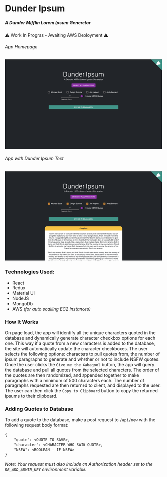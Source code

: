 # Dunder Ipsum

##### A Dunder Mifflin Lorem Ipsum Generator

⚠️ Work In Progrss - Awaiting AWS Deployment ⚠️

###### App Homepage

![App Homepage](screenshots/homepage.png)

###### App with Dunder Ipsum Text

![Dunder Ipsum Text](screenshots/ipsum.png)

### Technologies Used:

- React
- Redux
- Material UI
- NodeJS
- MongoDb
- AWS _(for auto scalling EC2 instances)_

### How It Works

On page load, the app will identify all the unique characters quoted in the database and dynamically generate character checkbox options for each one. This way if a quote from a new characters is added to the database, the site will automatically update the character checkboxes. The user selects the following options: characters to pull quotes from, the number of ipsum paragraphs to generate and whether or not to include NSFW quotes. Once the user clicks the `Give me the Gabagool` button, the app will query the database and pull all quotes from the selected characters. The order of the quotes are then randomized, and appended together to make paragraphs with a minimum of 500 characters each. The number of paragraphs requested are then returned to client, and displayed to the user. The user can then click the `Copy to Clipboard` button to copy the returned ipsums to their clipboard.

### Adding Quotes to Database

To add a quote to the database, make a post request to `/api/new` with the following request body format:

```
{
	"quote": <QUOTE TO SAVE>,
	"character": <CHARACTER WHO SAID QUOTE>,
	"NSFW": <BOOLEAN - IF NSFW>
}
```

_Note: Your request must also include an Authorization header set to the `DB_ADD_ADMIN_KEY` environment variable._
